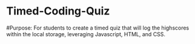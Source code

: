 # Timed-Coding-Quiz

#Purpose: For students to create a timed quiz that will log the highscores within the local storage, leveraging Javascript, HTML, and CSS.
